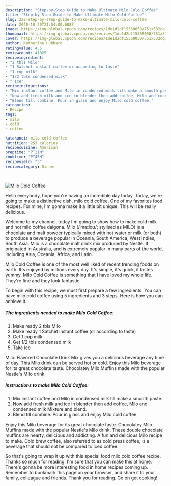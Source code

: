 ```yaml
---
description: "Step-by-Step Guide to Make Ultimate Milo Cold Coffee"
title: "Step-by-Step Guide to Make Ultimate Milo Cold Coffee"
slug: 222-step-by-step-guide-to-make-ultimate-milo-cold-coffee
date: 2020-10-26T21:54:00.688Z
image: https://img-global.cpcdn.com/recipes/1de1d2df15368050/751x532cq70/milo-cold-coffee-recipe-main-photo.jpg
thumbnail: https://img-global.cpcdn.com/recipes/1de1d2df15368050/751x532cq70/milo-cold-coffee-recipe-main-photo.jpg
cover: https://img-global.cpcdn.com/recipes/1de1d2df15368050/751x532cq70/milo-cold-coffee-recipe-main-photo.jpg
author: Katherine Hubbard
ratingvalue: 4.5
reviewcount: 41025
recipeingredient:
- "2 tbls Milo"
- "1 Satchet instant coffee or according to taste"
- "1 cup milk"
- "1/2 tbls condensed milk"
- " Ice"
recipeinstructions:
- "Mix instant coffee and Milo in condensed milk till make a smooth paste."
- "Now add fresh milk and ice in blender then add coffee, Milo and condensed milk Mixture and blend."
- "Blend till combine. Pour in glass and enjoy Milo cold coffee."
categories:
- Recipe
tags:
- milo
- cold
- coffee

katakunci: milo cold coffee 
nutrition: 253 calories
recipecuisine: American
preptime: "PT21M"
cooktime: "PT45M"
recipeyield: "3"
recipecategory: Dinner

---
```



![Milo Cold Coffee](https://img-global.cpcdn.com/recipes/1de1d2df15368050/751x532cq70/milo-cold-coffee-recipe-main-photo.jpg)

Hello everybody, hope you're having an incredible day today. Today, we're going to make a distinctive dish, milo cold coffee. One of my favorites food recipes. For mine, I'm gonna make it a little bit unique. This will be really delicious.

Welcome to my channel, today I&#39;m going to show how to make cold milk and hot milo coffee dalgona. Milo (/ˈmaɪloʊ/; stylised as MILO) is a chocolate and malt powder typically mixed with hot water or milk (or both) to produce a beverage popular in Oceania, South America, West Indies, South Asia. Milo is a chocolate malt drink mix produced by Nestlé. It originated in Australia, and is extremely popular in many parts of the world, including Asia, Oceania, Africa, and Latin.

Milo Cold Coffee is one of the most well liked of recent trending foods on earth. It's enjoyed by millions every day. It's simple, it's quick, it tastes yummy. Milo Cold Coffee is something that I have loved my whole life. They're fine and they look fantastic.


To begin with this recipe, we must first prepare a few ingredients. You can have milo cold coffee using 5 ingredients and 3 steps. Here is how you can achieve it.

<!--inarticleads1-->

##### The ingredients needed to make Milo Cold Coffee:

1. Make ready 2 tbls Milo
1. Make ready 1 Satchet instant coffee (or according to taste)
1. Get 1 cup milk
1. Get 1/2 tbls condensed milk
1. Take  Ice


Milo: Flavored Chocolate Drink Mix gives you a delicious beverage any time of day. This Milo drink can be served hot or cold. Enjoy this Milo beverage for its great chocolate taste. Chocolatey Milo Muffins made with the popular Nestle&#39;s Milo drink. 

<!--inarticleads2-->

##### Instructions to make Milo Cold Coffee:

1. Mix instant coffee and Milo in condensed milk till make a smooth paste.
1. Now add fresh milk and ice in blender then add coffee, Milo and condensed milk Mixture and blend.
1. Blend till combine. Pour in glass and enjoy Milo cold coffee.


Enjoy this Milo beverage for its great chocolate taste. Chocolatey Milo Muffins made with the popular Nestle&#39;s Milo drink. These double chocolate muffins are hearty, delicious and addicting. A fun and delicious Milo recipe to make. Cold brew coffee, also referred to as cold press coffee, is a beverage that should not be compared to iced coffee. 

So that's going to wrap it up with this special food milo cold coffee recipe. Thanks so much for reading. I'm sure that you can make this at home. There's gonna be more interesting food in home recipes coming up. Remember to bookmark this page on your browser, and share it to your family, colleague and friends. Thank you for reading. Go on get cooking!

